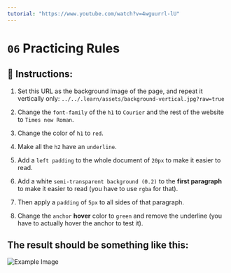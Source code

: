 ```yaml
---
tutorial: "https://www.youtube.com/watch?v=4wguurrl-lU"
---
```


# `06` Practicing Rules

## 📝 Instructions:

1. Set this URL as the background image of the page, and repeat it vertically only: `../../.learn/assets/background-vertical.jpg?raw=true`

2. Change the `font-family` of the `h1` to `Courier` and the rest of the website to `Times new Roman`.

3. Change the color of `h1` to `red`.

4. Make all the `h2` have an `underline`.

5. Add a `left padding` to the whole document of `20px` to make it easier to read.

6. Add a white `semi-transparent background (0.2)` to the **first paragraph** to make it easier to read (you have to use `rgba` for that).

7. Then apply a `padding` of `5px` to all sides of that paragraph.

8. Change the `anchor` **hover** color to `green` and remove the underline (you have to actually hover the anchor to test it).

## The result should be something like this:

![Example Image](../../.learn/assets/06-1.png?raw=true)
